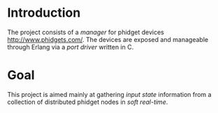 # Introduction #

The project consists of a _manager_ for phidget devices http://www.phidgets.com/.
The devices are exposed and manageable through Erlang via a _port driver_ written in C.


# Goal #

This project is aimed mainly at gathering _input state_ information from a collection
of distributed phidget nodes in _soft real-time_.
